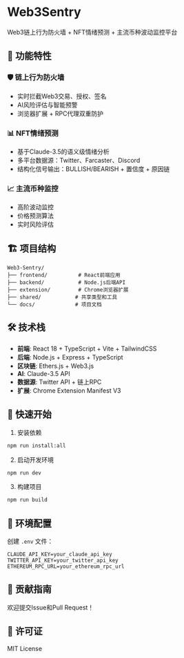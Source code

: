 # Web3Sentry

Web3链上行为防火墙 + NFT情绪预测 + 主流币种波动监控平台

## 🚀 功能特性

### 🛡️ 链上行为防火墙
- 实时拦截Web3交易、授权、签名
- AI风险评估与智能预警
- 浏览器扩展 + RPC代理双重防护

### 📊 NFT情绪预测
- 基于Claude-3.5的语义级情绪分析
- 多平台数据源：Twitter、Farcaster、Discord
- 结构化信号输出：BULLISH/BEARISH + 置信度 + 原因链

### 📈 主流币种监控
- 高阶波动监控
- 价格预测算法
- 实时风险评估

## 🏗️ 项目结构

```
Web3-Sentry/
├── frontend/          # React前端应用
├── backend/           # Node.js后端API
├── extension/         # Chrome浏览器扩展
├── shared/           # 共享类型和工具
└── docs/             # 项目文档
```

## 🛠️ 技术栈

- **前端**: React 18 + TypeScript + Vite + TailwindCSS
- **后端**: Node.js + Express + TypeScript
- **区块链**: Ethers.js + Web3.js
- **AI**: Claude-3.5 API
- **数据源**: Twitter API + 链上RPC
- **扩展**: Chrome Extension Manifest V3

## 🚀 快速开始

1. 安装依赖
```bash
npm run install:all
```

2. 启动开发环境
```bash
npm run dev
```

3. 构建项目
```bash
npm run build
```

## 📝 环境配置

创建 `.env` 文件：
```
CLAUDE_API_KEY=your_claude_api_key
TWITTER_API_KEY=your_twitter_api_key
ETHEREUM_RPC_URL=your_ethereum_rpc_url
```

## 🤝 贡献指南

欢迎提交Issue和Pull Request！

## 📄 许可证

MIT License